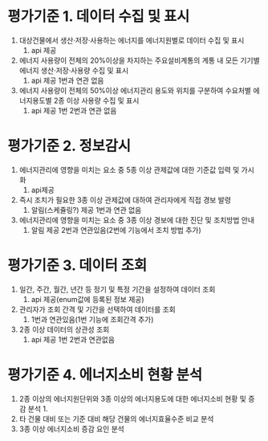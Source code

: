 # 평가기준 1. 데이터 수집 및 표시
1. 대상건물에서 생산·저장·사용하는 에너지를 에너지원별로 데이터 수집 및 표시
	1. api 제공
2. 에너지 사용량이 전체의 20%이상을 차지하는 주요설비계통의 계통 내 모든 기기별 에너지 생산·저장·사용량 수집 및 표시
	1. api 제공 1번과 연관 없음
3. 에너지 사용량이 전체의 50%이상 에너지관리 용도와 위치를 구분하여 수요처별 에너지용도별 2종 이상 사용량 수집 및 표시
	1. api 제공 1번 2번과 연관 없음
# 평가기준 2. 정보감시
1. 에너지관리에 영향을 미치는 요소 중 5종 이상 관제값에 대한 기준값 입력 및 가시화
	1. api제공 
2. 즉시 조치가 필요한 3종 이상 관제값에 대하여 관리자에게 직접 경보 발령
	1. 알림(스케쥴링?) 제공 1번과 연관 없음
3. 에너지관리에 영향을 미치는 요소 중 3종 이상 경보에 대한 진단 및 조치방법 안내
	1. 알림 제공 2번과 연관있음(2번에 기능에서 조치 방법 추가)
# 평가기준 3. 데이터 조회
1. 일간, 주간, 월간, 년간 등 정기 및 특정 기간을 설정하여 데이터 조회
	1. api 제공(enum값에 등록된 정보 제공)
2. 관리자가 조회 간격 및 기간을 선택하여 데이터를 조회
	1. 1번과 연관있음(1번 기능에 조회간격 추가)
3. 2종 이상 데이터의 상관성 조회
	1. api 제공 1번 2번과 연관없음 
# 평가기준 4. 에너지소비 현황 분석
1. 2종 이상의 에너지원단위와 3종 이상의 에너지용도에 대한 에너지소비 현황 및 증감 분석
	1. 
2. 타 건물 대비 또는 기준 대비 해당 건물의 에너지효율수준 비교 분석
3. 3종 이상 에너지소비 증감 요인 분석